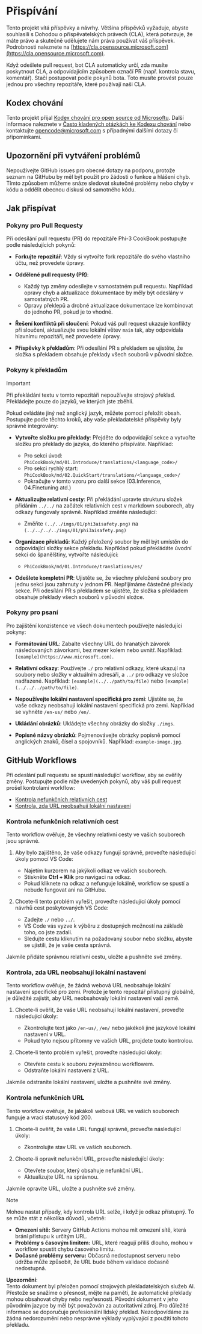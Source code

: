 # Přispívání

Tento projekt vítá příspěvky a návrhy. Většina příspěvků vyžaduje, abyste souhlasili s Dohodou o přispěvatelských právech (CLA), která potvrzuje, že máte právo a skutečně udělujete nám práva používat váš příspěvek. Podrobnosti naleznete na [https://cla.opensource.microsoft.com](https://cla.opensource.microsoft.com).

Když odešlete pull request, bot CLA automaticky určí, zda musíte poskytnout CLA, a odpovídajícím způsobem označí PR (např. kontrola stavu, komentář). Stačí postupovat podle pokynů bota. Toto musíte provést pouze jednou pro všechny repozitáře, které používají naši CLA.

## Kodex chování

Tento projekt přijal [Kodex chování pro open source od Microsoftu](https://opensource.microsoft.com/codeofconduct/). Další informace naleznete v [Často kladených otázkách ke Kodexu chování](https://opensource.microsoft.com/codeofconduct/faq/) nebo kontaktujte [opencode@microsoft.com](mailto:opencode@microsoft.com) s případnými dalšími dotazy či připomínkami.

## Upozornění při vytváření problémů

Nepoužívejte GitHub issues pro obecné dotazy na podporu, protože seznam na GitHubu by měl být použit pro žádosti o funkce a hlášení chyb. Tímto způsobem můžeme snáze sledovat skutečné problémy nebo chyby v kódu a oddělit obecnou diskusi od samotného kódu.

## Jak přispívat

### Pokyny pro Pull Requesty

Při odesílání pull requestu (PR) do repozitáře Phi-3 CookBook postupujte podle následujících pokynů:

- **Forkujte repozitář**: Vždy si vytvořte fork repozitáře do svého vlastního účtu, než provedete úpravy.

- **Oddělené pull requesty (PR)**:
  - Každý typ změny odesílejte v samostatném pull requestu. Například opravy chyb a aktualizace dokumentace by měly být odeslány v samostatných PR.
  - Opravy překlepů a drobné aktualizace dokumentace lze kombinovat do jednoho PR, pokud je to vhodné.

- **Řešení konfliktů při sloučení**: Pokud váš pull request ukazuje konflikty při sloučení, aktualizujte svou lokální větev `main` tak, aby odpovídala hlavnímu repozitáři, než provedete úpravy.

- **Příspěvky k překladům**: Při odesílání PR s překladem se ujistěte, že složka s překladem obsahuje překlady všech souborů v původní složce.

### Pokyny k překladům

> [!IMPORTANT]
>
> Při překládání textu v tomto repozitáři nepoužívejte strojový překlad. Překládejte pouze do jazyků, ve kterých jste zběhlí.

Pokud ovládáte jiný než anglický jazyk, můžete pomoci přeložit obsah. Postupujte podle těchto kroků, aby vaše překladatelské příspěvky byly správně integrovány:

- **Vytvořte složku pro překlady**: Přejděte do odpovídající sekce a vytvořte složku pro překlady do jazyka, do kterého přispíváte. Například:
  - Pro sekci úvod: `PhiCookBook/md/01.Introduce/translations/<language_code>/`
  - Pro sekci rychlý start: `PhiCookBook/md/02.QuickStart/translations/<language_code>/`
  - Pokračujte v tomto vzoru pro další sekce (03.Inference, 04.Finetuning atd.)

- **Aktualizujte relativní cesty**: Při překládání upravte strukturu složek přidáním `../../` na začátek relativních cest v markdown souborech, aby odkazy fungovaly správně. Například změňte následující:
  - Změňte `(../../imgs/01/phi3aisafety.png)` na `(../../../../imgs/01/phi3aisafety.png)`

- **Organizace překladů**: Každý přeložený soubor by měl být umístěn do odpovídající složky sekce překladu. Například pokud překládáte úvodní sekci do španělštiny, vytvořte následující:
  - `PhiCookBook/md/01.Introduce/translations/es/`

- **Odešlete kompletní PR**: Ujistěte se, že všechny přeložené soubory pro jednu sekci jsou zahrnuty v jednom PR. Nepřijímáme částečné překlady sekce. Při odesílání PR s překladem se ujistěte, že složka s překladem obsahuje překlady všech souborů v původní složce.

### Pokyny pro psaní

Pro zajištění konzistence ve všech dokumentech používejte následující pokyny:

- **Formátování URL**: Zabalte všechny URL do hranatých závorek následovaných závorkami, bez mezer kolem nebo uvnitř. Například: `[example](https://www.microsoft.com)`.

- **Relativní odkazy**: Používejte `./` pro relativní odkazy, které ukazují na soubory nebo složky v aktuálním adresáři, a `../` pro odkazy ve složce nadřazené. Například: `[example](../../path/to/file)` nebo `[example](../../../path/to/file)`.

- **Nepoužívejte lokální nastavení specifická pro zemi**: Ujistěte se, že vaše odkazy neobsahují lokální nastavení specifická pro zemi. Například se vyhněte `/en-us/` nebo `/en/`.

- **Ukládání obrázků**: Ukládejte všechny obrázky do složky `./imgs`.

- **Popisné názvy obrázků**: Pojmenovávejte obrázky popisně pomocí anglických znaků, čísel a spojovníků. Například: `example-image.jpg`.

## GitHub Workflows

Při odeslání pull requestu se spustí následující workflow, aby se ověřily změny. Postupujte podle níže uvedených pokynů, aby váš pull request prošel kontrolami workflow:

- [Kontrola nefunkčních relativních cest](../..)
- [Kontrola, zda URL neobsahují lokální nastavení](../..)

### Kontrola nefunkčních relativních cest

Tento workflow ověřuje, že všechny relativní cesty ve vašich souborech jsou správné.

1. Aby bylo zajištěno, že vaše odkazy fungují správně, proveďte následující úkoly pomocí VS Code:
    - Najetím kurzorem na jakýkoli odkaz ve vašich souborech.
    - Stiskněte **Ctrl + Klik** pro navigaci na odkaz.
    - Pokud kliknete na odkaz a nefunguje lokálně, workflow se spustí a nebude fungovat ani na GitHubu.

1. Chcete-li tento problém vyřešit, proveďte následující úkoly pomocí návrhů cest poskytovaných VS Code:
    - Zadejte `./` nebo `../`.
    - VS Code vás vyzve k výběru z dostupných možností na základě toho, co jste zadali.
    - Sledujte cestu kliknutím na požadovaný soubor nebo složku, abyste se ujistili, že je vaše cesta správná.

Jakmile přidáte správnou relativní cestu, uložte a pushněte své změny.

### Kontrola, zda URL neobsahují lokální nastavení

Tento workflow ověřuje, že žádná webová URL neobsahuje lokální nastavení specifické pro zemi. Protože je tento repozitář přístupný globálně, je důležité zajistit, aby URL neobsahovaly lokální nastavení vaší země.

1. Chcete-li ověřit, že vaše URL neobsahují lokální nastavení, proveďte následující úkoly:

    - Zkontrolujte text jako `/en-us/`, `/en/` nebo jakékoli jiné jazykové lokální nastavení v URL.
    - Pokud tyto nejsou přítomny ve vašich URL, projdete touto kontrolou.

1. Chcete-li tento problém vyřešit, proveďte následující úkoly:
    - Otevřete cestu k souboru zvýrazněnou workflowem.
    - Odstraňte lokální nastavení z URL.

Jakmile odstraníte lokální nastavení, uložte a pushněte své změny.

### Kontrola nefunkčních URL

Tento workflow ověřuje, že jakákoli webová URL ve vašich souborech funguje a vrací statusový kód 200.

1. Chcete-li ověřit, že vaše URL fungují správně, proveďte následující úkoly:
    - Zkontrolujte stav URL ve vašich souborech.

2. Chcete-li opravit nefunkční URL, proveďte následující úkoly:
    - Otevřete soubor, který obsahuje nefunkční URL.
    - Aktualizujte URL na správnou.

Jakmile opravíte URL, uložte a pushněte své změny.

> [!NOTE]
>
> Mohou nastat případy, kdy kontrola URL selže, i když je odkaz přístupný. To se může stát z několika důvodů, včetně:
>
> - **Omezení sítě:** Servery GitHub Actions mohou mít omezení sítě, která brání přístupu k určitým URL.
> - **Problémy s časovým limitem:** URL, které reagují příliš dlouho, mohou v workflow spustit chybu časového limitu.
> - **Dočasné problémy serveru:** Občasná nedostupnost serveru nebo údržba může způsobit, že URL bude během validace dočasně nedostupná.

**Upozornění**:  
Tento dokument byl přeložen pomocí strojových překladatelských služeb AI. Přestože se snažíme o přesnost, mějte na paměti, že automatické překlady mohou obsahovat chyby nebo nepřesnosti. Původní dokument v jeho původním jazyce by měl být považován za autoritativní zdroj. Pro důležité informace se doporučuje profesionální lidský překlad. Nezodpovídáme za žádná nedorozumění nebo nesprávné výklady vyplývající z použití tohoto překladu.